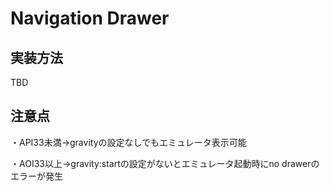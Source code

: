 # Navigation Drawer

## 実装方法

TBD

## 注意点

・API33未満→gravityの設定なしでもエミュレータ表示可能

・AOI33以上→gravity:startの設定がないとエミュレータ起動時にno drawerのエラーが発生
